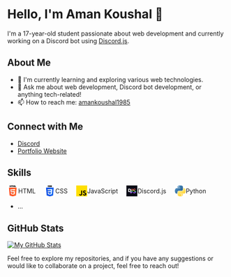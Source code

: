# Hello, I'm Aman Koushal 👋

I'm a 17-year-old student passionate about web development and currently working on a Discord bot using [Discord.js](https://discord.js.org/).

## About Me

- 🌱 I'm currently learning and exploring various web technologies.
- 💬 Ask me about web development, Discord bot development, or anything tech-related!
- 📫 How to reach me: [amankoushal1985](mailto:amankoushal1985@gmail.com)

## Connect with Me

- [Discord](https://discord.gg/5t4J7GDUG7)
- [Portfolio Website](http://amankoushal.epizy.com/?i=2)

## Skills

<div style="display: flex;">
  <div style="display: flex; align-items: center; margin-right: 20px;">
    <img src="/Images/html-5.png" alt="HTML" width="25" height="25">
    HTML
  </div>

  <div style="display: flex; align-items: center; margin-right: 20px;">
    <img src="/Images/css-3.png" alt="CSS" width="25" height="25">
    CSS
  </div>

  <div style="display: flex; align-items: center; margin-right: 20px;">
    <img src="/Images/js.png" alt="JavaScript" width="25" height="25">
    JavaScript
  </div>

  <div style="display: flex; align-items: center; margin-right: 20px;">
    <img src="/Images/discordjs.png" alt="Discord.js" width="25" height="25">
    Discord.js
  </div>

  <div style="display: flex; align-items: center;">
    <img src="/Images/python.png" alt="Python" width="25" height="25">
    Python
  </div>
</div>

- ...

## GitHub Stats

[![My GitHub Stats](https://github-readme-stats.vercel.app/api?username=ItzAmanKoushal&show_icons=true&count_private=true&theme=dark)](https://github.com/yourusername)

Feel free to explore my repositories, and if you have any suggestions or would like to collaborate on a project, feel free to reach out!

